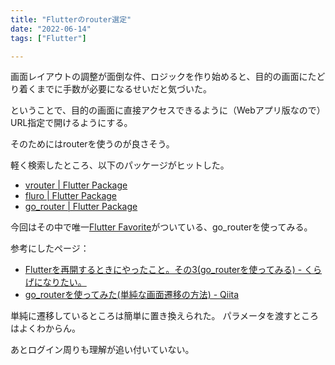 ```yaml
---
title: "Flutterのrouter選定"
date: "2022-06-14"
tags: ["Flutter"]

---
```


画面レイアウトの調整が面倒な件、ロジックを作り始めると、目的の画面にたどり着くまでに手数が必要になるせいだと気づいた。

ということで、目的の画面に直接アクセスできるように（Webアプリ版なので）URL指定で開けるようにする。

そのためにはrouterを使うのが良さそう。

軽く検索したところ、以下のパッケージがヒットした。

- [vrouter | Flutter Package](https://pub.dev/packages/vrouter/example)
- [fluro | Flutter Package](https://pub.dev/packages/fluro)
- [go_router | Flutter Package](https://pub.dev/packages/go_router)

今回はその中で唯一[Flutter Favorite](https://docs.flutter.dev/development/packages-and-plugins/favorites)がついている、go_routerを使ってみる。

参考にしたページ：
- [Flutterを再開するときにやったこと。その3(go_routerを使ってみる) - くらげになりたい。](https://www.memory-lovers.blog/entry/2022/04/07/173000)
- [go_routerを使ってみた(単純な画面遷移の方法) - Qiita](https://qiita.com/Umigishi-Aoi/items/25ae18293915b017aa4a)

単純に遷移しているところは簡単に置き換えられた。
パラメータを渡すところはよくわからん。

あとログイン周りも理解が追い付いていない。

